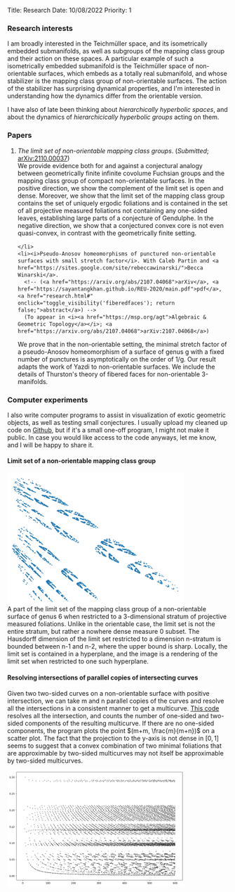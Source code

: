 Title: Research 
Date: 10/08/2022
Priority: 1

### Research interests
  I am broadly interested in the Teichmüller space, and its isometrically embedded submanifolds, as well as
    subgroups of the mapping class group and their action on these spaces. A particular example of such a
    isometrically embedded submanifold is the Teichmüller space of non-orientable surfaces, which embeds as a
    totally real submanifold, and whose stabilizer is the mapping class group of non-orientable surfaces. The
    action of the stabilizer has surprising dynamical properties, and I'm interested in understanding how the
    dynamics differ from the orientable version.
  
I have also of late been thinking about *hierarchically hyperbolic spaces*, and about the dynamics of *hierarchicically hyperbolic groups* acting on them.

### Papers

<ol reversed>
    <li><i>The limit set of non-orientable mapping class groups</i>.
      (<i>Submitted</i>; <a href="https://arxiv.org/abs/2110.00037">arXiv:2110.00037</a>)
      <!-- (<a href="research.html#" onclick="toggle_visibility('limitset'); return false;">abstract</a>) -->
<div id="limitset">
    We provide evidence both for and against a conjectural analogy between geometrically finite infinite
    covolume Fuchsian groups and the mapping class group of compact non-orientable surfaces. In the positive
    direction, we show the complement of the limit set is open and dense. Moreover, we show that the limit set
    of the mapping class group contains the set of uniquely ergodic foliations and is contained in the set of
    all projective measured foliations not containing any one-sided leaves, establishing large parts of a
    conjecture of Gendulphe. In the negative direction, we show that a conjectured convex core is not even
    quasi-convex, in contrast with the geometrically finite setting.
<br>
</div>

    </li>
    <li><i>Pseudo-Anosov homeomorphisms of punctured non-orientable surfaces with small stretch factor</i>. With Caleb Partin and <a href="https://sites.google.com/site/rebeccawinarski/">Becca
	Winarski</a>.
      <!-- (<a href="https://arxiv.org/abs/2107.04068">arXiv</a>, <a href="https://sayantangkhan.github.io/REU-2020/main.pdf">pdf</a>, <a href="research.html#" onclick="toggle_visibility('fiberedfaces'); return false;">abstract</a>) -->
      (To appear in <i><a href="https://msp.org/agt">Algebraic & Geometric Topology</a></i>; <a href="https://arxiv.org/abs/2107.04068">arXiv:2107.04068</a>)
<div id="fiberedfaces">
  We prove that in the non-orientable setting, the minimal stretch factor of a pseudo-Anosov homeomorphism of
  a surface of genus g with a fixed number of punctures is asymptotically on the order of 1/g.
  Our result adapts the work of Yazdi to non-orientable surfaces.  We include the details of Thurston's theory
  of fibered faces for non-orientable 3-manifolds.
<br>
</div>
    </li>
  </ol>

### Computer experiments

I also write computer programs to assist in visualization of exotic geometric
objects, as well as testing small conjectures.  I usually upload my cleaned up code
on [Github](https://github.com/sayantangkhan), but if it's a small one-off program, I might not
make it public. In case you would like access to the code anyways, let me know, and I will be happy to share it.

#### Limit set of a non-orientable mapping class group

  <div>
	  <img id="limit-set-picture" src="../images/research_page/boundary_cropped.png" alt="limit-set-picture" style="max-width:80%;" align="center">
	</div>
 A part of the limit set of the mapping class group of a non-orientable surface of genus 6
  when restricted to a 3-dimensional stratum of projective measured foliations.  Unlike in
  the orientable case, the limit set is not the entire stratum, but rather a nowhere dense
  measure 0 subset.  The Hausdorff dimension of the limit set restricted to a dimension
  n-stratum is bounded between n-1 and n-2, where the upper bound is sharp.  Locally,
  the limit set is contained in a hyperplane, and the image is a rendering of the limit set
  when restricted to one such hyperplane.

#### Resolving intersections of parallel copies of intersecting curves

Given two two-sided curves on a
non-orientable surface with positive intersection, we can take m and n parallel copies of the curves
and resolve all the intersections in a consistent manner to get a multicurve.
[This code](https://github.com/sayantangkhan/counting-components) resolves all the intersection, and counts the number of one-sided
and two-sided components of the resulting multicurve.
If there are no one-sided components, the program plots the point $(m+m, \frac{m}{m+n})$ on a scatter plot.
The fact that the projection to the y-axis is not dense in $[0,1]$ seems to suggest that a convex combination of two minimal foliations that are
approximable by two-sided multicurves may not itself be approximable by two-sided multicurves.
<div>
	<img id="scatter-plot-picture" src="../images/research_page/scatter-plot.png" alt="scatter-plot-picture" style="max-width:80%;" align="center">
</div>